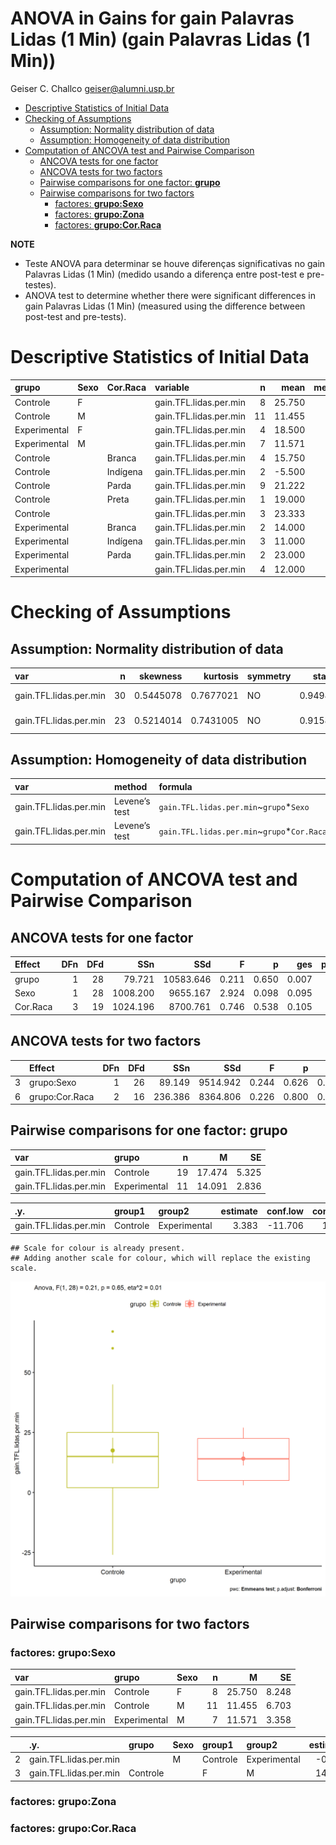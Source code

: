 ANOVA in Gains for gain Palavras Lidas (1 Min) (gain Palavras Lidas (1
Min))
================
Geiser C. Challco <geiser@alumni.usp.br>

- [Descriptive Statistics of Initial
  Data](#descriptive-statistics-of-initial-data)
- [Checking of Assumptions](#checking-of-assumptions)
  - [Assumption: Normality distribution of
    data](#assumption-normality-distribution-of-data)
  - [Assumption: Homogeneity of data
    distribution](#assumption-homogeneity-of-data-distribution)
- [Computation of ANCOVA test and Pairwise
  Comparison](#computation-of-ancova-test-and-pairwise-comparison)
  - [ANCOVA tests for one factor](#ancova-tests-for-one-factor)
  - [ANCOVA tests for two factors](#ancova-tests-for-two-factors)
  - [Pairwise comparisons for one factor:
    **grupo**](#pairwise-comparisons-for-one-factor-grupo)
  - [Pairwise comparisons for two
    factors](#pairwise-comparisons-for-two-factors)
    - [factores: **grupo:Sexo**](#factores-gruposexo)
    - [factores: **grupo:Zona**](#factores-grupozona)
    - [factores: **grupo:Cor.Raca**](#factores-grupocorraca)

**NOTE**

- Teste ANOVA para determinar se houve diferenças significativas no gain
  Palavras Lidas (1 Min) (medido usando a diferença entre post-test e
  pre-testes).
- ANOVA test to determine whether there were significant differences in
  gain Palavras Lidas (1 Min) (measured using the difference between
  post-test and pre-tests).

# Descriptive Statistics of Initial Data

| grupo        | Sexo | Cor.Raca | variable               |   n |   mean | median | min | max |     sd |     se |      ci |   iqr |
|:-------------|:-----|:---------|:-----------------------|----:|-------:|-------:|----:|----:|-------:|-------:|--------:|------:|
| Controle     | F    |          | gain.TFL.lidas.per.min |   8 | 25.750 |   17.0 |  -7 |  67 | 23.328 |  8.248 |  19.503 | 27.50 |
| Controle     | M    |          | gain.TFL.lidas.per.min |  11 | 11.455 |   11.0 | -26 |  60 | 22.232 |  6.703 |  14.936 | 24.00 |
| Experimental | F    |          | gain.TFL.lidas.per.min |   4 | 18.500 |   22.5 |   4 |  25 |  9.815 |  4.907 |  15.618 |  7.50 |
| Experimental | M    |          | gain.TFL.lidas.per.min |   7 | 11.571 |    8.0 |   3 |  27 |  8.886 |  3.358 |   8.218 | 11.50 |
| Controle     |      | Branca   | gain.TFL.lidas.per.min |   4 | 15.750 |   14.5 | -26 |  60 | 35.141 | 17.571 |  55.918 | 22.25 |
| Controle     |      | Indígena | gain.TFL.lidas.per.min |   2 | -5.500 |   -5.5 |  -7 |  -4 |  2.121 |  1.500 |  19.059 |  1.50 |
| Controle     |      | Parda    | gain.TFL.lidas.per.min |   9 | 21.222 |   19.0 |  -5 |  67 | 23.091 |  7.697 |  17.749 | 21.00 |
| Controle     |      | Preta    | gain.TFL.lidas.per.min |   1 | 19.000 |   19.0 |  19 |  19 |        |        |         |  0.00 |
| Controle     |      |          | gain.TFL.lidas.per.min |   3 | 23.333 |   17.0 |  13 |  40 | 14.572 |  8.413 |  36.198 | 13.50 |
| Experimental |      | Branca   | gain.TFL.lidas.per.min |   2 | 14.000 |   14.0 |   4 |  24 | 14.142 | 10.000 | 127.062 | 10.00 |
| Experimental |      | Indígena | gain.TFL.lidas.per.min |   3 | 11.000 |    8.0 |   4 |  21 |  8.888 |  5.132 |  22.079 |  8.50 |
| Experimental |      | Parda    | gain.TFL.lidas.per.min |   2 | 23.000 |   23.0 |  19 |  27 |  5.657 |  4.000 |  50.825 |  4.00 |
| Experimental |      |          | gain.TFL.lidas.per.min |   4 | 12.000 |   10.0 |   3 |  25 |  9.832 |  4.916 |  15.645 | 11.50 |

# Checking of Assumptions

## Assumption: Normality distribution of data

| var                    |   n |  skewness |  kurtosis | symmetry | statistic | method       |         p | p.signif | normality |
|:-----------------------|----:|----------:|----------:|:---------|----------:|:-------------|----------:|:---------|:----------|
| gain.TFL.lidas.per.min |  30 | 0.5445078 | 0.7677021 | NO       | 0.9498505 | Shapiro-Wilk | 0.1675080 | ns       | YES       |
| gain.TFL.lidas.per.min |  23 | 0.5214014 | 0.7431005 | NO       | 0.9158666 | Shapiro-Wilk | 0.0543698 | ns       | YES       |

## Assumption: Homogeneity of data distribution

| var                    | method        | formula                                      |   n | df1 | df2 | statistic |         p | p.signif |
|:-----------------------|:--------------|:---------------------------------------------|----:|----:|----:|----------:|----------:|:---------|
| gain.TFL.lidas.per.min | Levene’s test | `gain.TFL.lidas.per.min`~`grupo`\*`Sexo`     |  30 |   3 |  26 | 1.3092211 | 0.2925796 | ns       |
| gain.TFL.lidas.per.min | Levene’s test | `gain.TFL.lidas.per.min`~`grupo`\*`Cor.Raca` |  23 |   6 |  16 | 0.8846263 | 0.5282981 | ns       |

# Computation of ANCOVA test and Pairwise Comparison

## ANCOVA tests for one factor

| Effect   | DFn | DFd |      SSn |       SSd |     F |     p |   ges | p\<.05 |
|:---------|----:|----:|---------:|----------:|------:|------:|------:|:-------|
| grupo    |   1 |  28 |   79.721 | 10583.646 | 0.211 | 0.650 | 0.007 |        |
| Sexo     |   1 |  28 | 1008.200 |  9655.167 | 2.924 | 0.098 | 0.095 |        |
| Cor.Raca |   3 |  19 | 1024.196 |  8700.761 | 0.746 | 0.538 | 0.105 |        |

## ANCOVA tests for two factors

|     | Effect         | DFn | DFd |     SSn |      SSd |     F |     p |   ges | p\<.05 |
|:----|:---------------|----:|----:|--------:|---------:|------:|------:|------:|:-------|
| 3   | grupo:Sexo     |   1 |  26 |  89.149 | 9514.942 | 0.244 | 0.626 | 0.009 |        |
| 6   | grupo:Cor.Raca |   2 |  16 | 236.386 | 8364.806 | 0.226 | 0.800 | 0.027 |        |

## Pairwise comparisons for one factor: **grupo**

| var                    | grupo        |   n |      M |    SE |
|:-----------------------|:-------------|----:|-------:|------:|
| gain.TFL.lidas.per.min | Controle     |  19 | 17.474 | 5.325 |
| gain.TFL.lidas.per.min | Experimental |  11 | 14.091 | 2.836 |

| .y.                    | group1   | group2       | estimate | conf.low | conf.high |    se | statistic |    p | p.adj | p.adj.signif |
|:-----------------------|:---------|:-------------|---------:|---------:|----------:|------:|----------:|-----:|------:|:-------------|
| gain.TFL.lidas.per.min | Controle | Experimental |    3.383 |  -11.706 |    18.471 | 7.366 |     0.459 | 0.65 |  0.65 | ns           |

    ## Scale for colour is already present.
    ## Adding another scale for colour, which will replace the existing scale.

![](stari-gain.TFL.lidas.per.min-Serie-7-ano-gain_files/figure-gfm/unnamed-chunk-18-1.png)<!-- -->

## Pairwise comparisons for two factors

### factores: **grupo:Sexo**

| var                    | grupo        | Sexo |   n |      M |    SE |
|:-----------------------|:-------------|:-----|----:|-------:|------:|
| gain.TFL.lidas.per.min | Controle     | F    |   8 | 25.750 | 8.248 |
| gain.TFL.lidas.per.min | Controle     | M    |  11 | 11.455 | 6.703 |
| gain.TFL.lidas.per.min | Experimental | M    |   7 | 11.571 | 3.358 |

|     | .y.                    | grupo    | Sexo | group1   | group2       | estimate | conf.low | conf.high |    se | statistic |     p | p.adj | p.adj.signif |
|:----|:-----------------------|:---------|:-----|:---------|:-------------|---------:|---------:|----------:|------:|----------:|------:|------:|:-------------|
| 2   | gain.TFL.lidas.per.min |          | M    | Controle | Experimental |   -0.117 |  -20.149 |    19.915 | 9.683 |    -0.012 | 0.990 | 0.990 | ns           |
| 3   | gain.TFL.lidas.per.min | Controle |      | F        | M            |   14.295 |   -4.956 |    33.547 | 9.306 |     1.536 | 0.138 | 0.138 | ns           |

### factores: **grupo:Zona**

### factores: **grupo:Cor.Raca**
